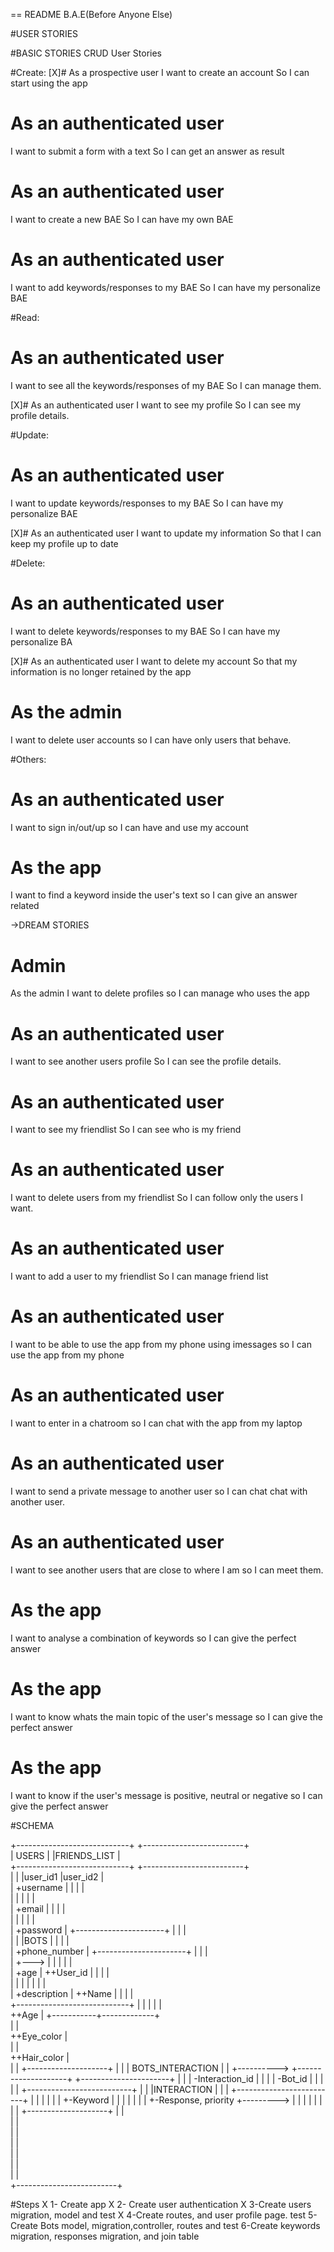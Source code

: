   == README B.A.E(Before Anyone Else)

#USER STORIES

#BASIC STORIES
CRUD User Stories

#Create:
[X]# As a prospective user
  I want to create an account
  So I can start using the app

# As an authenticated user
  I want to submit a form with a text
  So I can get an answer as result

# As an authenticated user
  I want to create a new BAE
  So I can have my own BAE

# As an authenticated user
  I want to add keywords/responses to my BAE
  So I can have my personalize BAE

#Read:

# As an authenticated user
  I want to see all the keywords/responses of my BAE
  So I can manage them.

[X]# As an authenticated user
  I want to see my  profile
  So I can see my profile details.


#Update:

# As an authenticated user
  I want to update keywords/responses to my BAE
  So I can have my personalize BAE

[X]# As an authenticated user
  I want to update my information
  So that I can keep my profile up to date

#Delete:

# As an authenticated user
  I want to delete keywords/responses to my BAE
  So I can have my personalize BA

[X]# As an authenticated user
  I want to delete my account
  So that my information is no longer retained by the app

# As the admin
  I want to delete user accounts
  so I can have only users that behave.


#Others:

# As an authenticated user
  I want to sign in/out/up
  so I can have and use my account

# As the app
  I want to find a keyword inside the user's text
  so I can give an answer related


->DREAM STORIES

# Admin
As the admin
I want to delete profiles
so I can manage who uses the app


# As an authenticated user
  I want to see another users profile
  So I can see the profile details.

# As an authenticated user
  I want to see my friendlist
  So I can see who is my friend

# As an authenticated user
  I want to delete users from my friendlist
  So I can follow only the users I want.

# As an authenticated user
  I want to add a user to my friendlist
  So I can manage friend list

# As an authenticated user
  I want to be able to use the app from my phone using imessages
  so I can use the app from my phone

# As an authenticated user
  I want to enter in a chatroom
  so I can chat with the app from my laptop

# As an authenticated user
  I want to send a private message to another user
  so I can chat chat with another user.

# As an authenticated user
  I want to see another users that are close to where I am
  so I can meet them.

# As the app
  I want to analyse a combination of keywords
  so I can give the perfect answer

# As the app
  I want to know whats the main topic of the user's message
  so I can give the perfect answer

# As the app
  I want to know if the user's message is positive, neutral or negative
  so I can give the perfect answer


#SCHEMA

+----------------------------+                                    +-------------------------+  
| USERS                      |                                    |FRIENDS_LIST             |  
+----------------------------+                                    +-------------------------+  
|                            |                                    |user_id1   |user_id2     |  
| +username                  |                                    |           |             |  
|                            |                                    |           |             |  
| +email                     |                                    |           |             |  
|                            |                                    |           |             |  
| +password                  |     +----------------------+       |           |             |  
|                            |     |BOTS                  |       |           |             |  
| +phone_number              |     +----------------------+       |           |             |  
|                            +---> |                      |       |           |             |  
| +age                       |     ++User_id              |       |           |             |  
|                            |     |                      |       |           |             |  
| +description               |     ++Name                 |       |           |             |  
+----------------------------+     |                      |       |           |             |  
                                   ++Age                  |       +-----------+-------------+  
                                   |                      |                                    
                                   ++Eye_color            |                                    
                                   |                      |                                    
                                   ++Hair_color           |                                    
                                   |                      |              +--------------------+
                                   |                      |              | BOTS_INTERACTION   |
                                   |                      +---------->   +--------------------+
                                   +----------------------+              |                    |
                                                                         | -Interaction_id    |
                                                                         |                    |
                                                                         | -Bot_id            |
                                                                         |                    |
                                                                         |                    |
                                 +--------------------------+            |                    |
                                  |INTERACTION              |            |                    |
                                  +-------------------------+            |                    |
                                  |                         |            |                    |
                                  +-Keyword                 |            |                    |
                                  |                         |            |                    |
                                  +-Response, priority      +--------->  |                    |
                                  |                         |            |                    |
                                  |                         |            +--------------------+
                                  |                         |                                  
                                  |                         |                                  
                                  |                         |                                  
                                  |                         |                                  
                                  |                         |                                  
                                  |                         |                                  
                                  |                         |                                  
                                  +-------------------------+                                  

#Steps
X 1- Create app
X 2- Create user authentication
X 3-Create users migration, model and test
X 4-Create routes, and user profile page. test
5-Create Bots model, migration,controller, routes and test
6-Create keywords migration, responses migration, and join table
